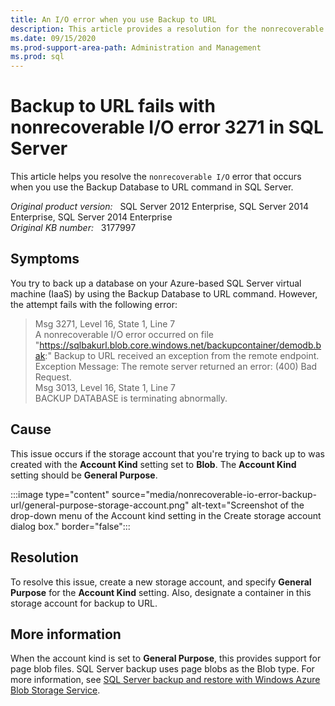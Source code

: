 ```yaml
---
title: An I/O error when you use Backup to URL
description: This article provides a resolution for the nonrecoverable I/O error that occurs when you use the Backup Database to URL command in SQL Server.
ms.date: 09/15/2020
ms.prod-support-area-path: Administration and Management
ms.prod: sql
---
```

# Backup to URL fails with nonrecoverable I/O error 3271 in SQL Server

This article helps you resolve the `nonrecoverable I/O` error that occurs when you use the Backup Database to URL command in SQL Server.

_Original product version:_ &nbsp; SQL Server 2012 Enterprise, SQL Server 2014 Enterprise, SQL Server 2014 Enterprise  
_Original KB number:_ &nbsp; 3177997

## Symptoms

You try to back up a database on your Azure-based SQL Server virtual machine (IaaS) by using the Backup Database to URL command. However, the attempt fails with the following error:

> Msg 3271, Level 16, State 1, Line 7  
A nonrecoverable I/O error occurred on file "https://sqlbakurl.blob.core.windows.net/backupcontainer/demodb.bak:" Backup to URL received an exception
from the remote endpoint.  
Exception Message: The remote server returned an error: (400) Bad Request.  
Msg 3013, Level 16, State 1, Line 7  
BACKUP DATABASE is terminating abnormally.

## Cause

This issue occurs if the storage account that you're trying to back up to was created with the **Account Kind** setting set to **Blob**. The **Account Kind** setting should be **General Purpose**.

:::image type="content" source="media/nonrecoverable-io-error-backup-url/general-purpose-storage-account.png" alt-text="Screenshot of the drop-down menu of the Account kind setting in the Create storage account dialog box." border="false":::

## Resolution

To resolve this issue, create a new storage account, and specify **General Purpose** for the **Account Kind** setting. Also, designate a container in this storage account for backup to URL.

## More information

When the account kind is set to **General Purpose**, this provides support for page blob files. SQL Server backup uses page blobs as the Blob type. For more information, see [SQL Server backup and restore with Windows Azure Blob Storage Service](/previous-versions/sql/sql-server-2012/jj919148(v=sql.110)).
